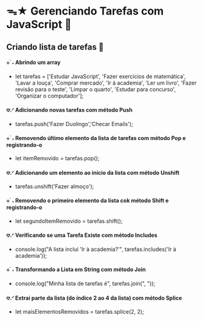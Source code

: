 # ᯓ★ Gerenciando Tarefas com JavaScript 💫

## Criando lista de tarefas 📝

#### ⊹ ࣪ ˖ Abrindo um array
* let tarefas = ['Estudar JavaScript', 'Fazer exercícios de matemática', 'Lavar a louça', 'Comprar mercado', 'Ir à academia', 'Ler um livro', 'Fazer revisão para o teste', 'Limpar o quarto', 'Estudar para concurso', 'Organizar o computador'];

#### 𖹭.ᐟ Adicionando novas tarefas com método Push
* tarefas.push('Fazer Duolingo','Checar Emails');

#### ⊹ ࣪ ˖ Removendo último elemento da lista de tarefas com método Pop e registrando-o
* let itemRemovido = tarefas.pop();

#### 𖹭.ᐟ Adicionando um elemento ao início da lista com método Unshift
* tarefas.unshift('Fazer almoço');

#### ⊹ ࣪ ˖ Removendo o primeiro elemento da lista cok método Shift e registrando-o
* let segundoItemRemovido = tarefas.shift();

#### 𖹭.ᐟ Verificando se uma Tarefa Existe com método Includes
* console.log("A lista inclui 'Ir à academia?'", tarefas.includes('Ir à academia'));

#### ⊹ ࣪ ˖ Transformando a Lista em String com método Join
* console.log("Minha lista de tarefas é", tarefas.join(", "));

#### 𖹭.ᐟ Extrai parte da lista (do índice 2 ao 4 da lista) com método Splice
* let maisElementosRemovidos = tarefas.splice(2, 2);